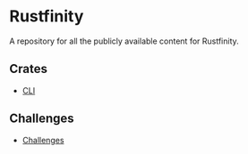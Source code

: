 # Rustfinity

A repository for all the publicly available content for Rustfinity.

## Crates

- [CLI](crates/cli/)

## Challenges

- [Challenges](challenges/)
